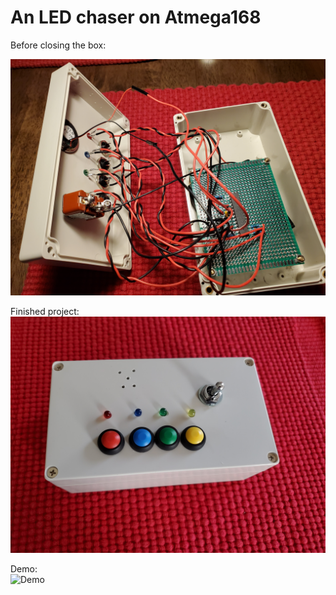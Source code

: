 # An LED chaser on Atmega168
Before closing the box:<br>

![Before closing the box](images/open_box.jpg)

Finished project:<br>
![Finished](images/finished.jpg)

Demo:<br>
![Demo](images/demo.gif)

